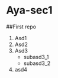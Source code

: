 # Aya-sec1
##First repo
1.  Asd1
2.  Asd2
3.  Asd3
      - subasd3_1
      - subasd3_2
4.  asd4      
